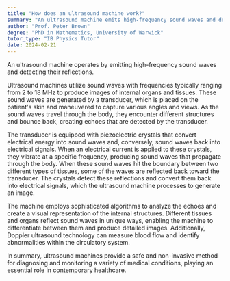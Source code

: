 ```yaml
---
title: "How does an ultrasound machine work?"
summary: "An ultrasound machine emits high-frequency sound waves and detects their reflections to create images of internal body structures."
author: "Prof. Peter Brown"
degree: "PhD in Mathematics, University of Warwick"
tutor_type: "IB Physics Tutor"
date: 2024-02-21
---
```


An ultrasound machine operates by emitting high-frequency sound waves and detecting their reflections.

Ultrasound machines utilize sound waves with frequencies typically ranging from $2$ to $18$ MHz to produce images of internal organs and tissues. These sound waves are generated by a transducer, which is placed on the patient's skin and maneuvered to capture various angles and views. As the sound waves travel through the body, they encounter different structures and bounce back, creating echoes that are detected by the transducer.

The transducer is equipped with piezoelectric crystals that convert electrical energy into sound waves and, conversely, sound waves back into electrical signals. When an electrical current is applied to these crystals, they vibrate at a specific frequency, producing sound waves that propagate through the body. When these sound waves hit the boundary between two different types of tissues, some of the waves are reflected back toward the transducer. The crystals detect these reflections and convert them back into electrical signals, which the ultrasound machine processes to generate an image.

The machine employs sophisticated algorithms to analyze the echoes and create a visual representation of the internal structures. Different tissues and organs reflect sound waves in unique ways, enabling the machine to differentiate between them and produce detailed images. Additionally, Doppler ultrasound technology can measure blood flow and identify abnormalities within the circulatory system.

In summary, ultrasound machines provide a safe and non-invasive method for diagnosing and monitoring a variety of medical conditions, playing an essential role in contemporary healthcare.
    
